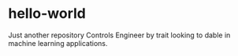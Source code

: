 # hello-world
Just another repository
Controls Engineer by trait looking to dable 
in machine learning applications.
